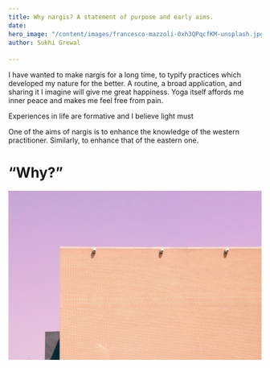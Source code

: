 ```yaml
---
title: Why nargis? A statement of purpose and early aims.
date: 
hero_image: "/content/images/francesco-mazzoli-0xh3QPqcfKM-unsplash.jpg"
author: Sukhi Grewal

---
```

I have wanted to make nargis for a long time, to typify practices which developed my nature for the better. A routine, a broad application, and sharing it I imagine will give me great happiness. Yoga itself affords me inner peace and makes me feel free from pain.

Experiences in life are formative and I believe light must

One of the aims of nargis is to enhance the knowledge of the western practitioner. Similarly, to enhance that of the eastern one. 

# “Why?”

![](/content/images/francesco-mazzoli-0xh3QPqcfKM-unsplash.jpg)
